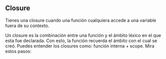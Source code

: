 ## Closure

Tienes una closure cuando una función cualquiera accede a una variable fuera de su contexto.


Un closure es la combinación entre una función y el ámbito léxico en el que esta fue declarada. Con esto, la función recuerda el ámbito con el cual se creó. Puedes entender los closures como: función interna + scope. Mira estos pasos:

